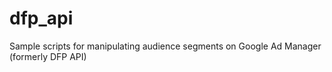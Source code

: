 # dfp_api
Sample scripts for manipulating audience segments on Google Ad Manager (formerly DFP API)
